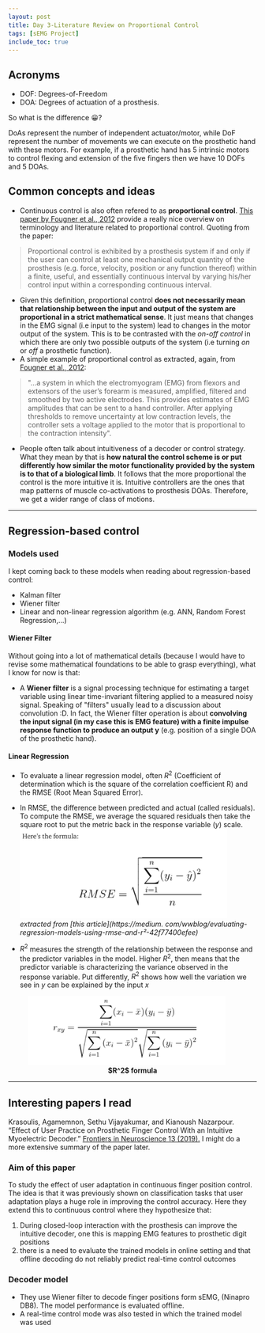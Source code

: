 ```yaml
---
layout: post
title: Day 3-Literature Review on Proportional Control
tags: [sEMG Project]
include_toc: true
---
```


## Acronyms
- DOF: Degrees-of-Freedom
- DOA: Degrees of actuation of a prosthesis. 

So what is the difference 😀? 

DoAs represent the number of independent actuator/motor, while DoF 
represent the number of movements we can execute on the prosthetic hand with these motors. For example, if a 
prosthetic hand has 5 intrinsic motors to control flexing and extension of the five fingers then we have 10 DOFs and 5 DOAs.


## Common concepts and ideas
- Continuous control is also often refered to as **proportional control**. [This paper by Fougner et al., 2012](https://ieeexplore.ieee.org/document/6205630) provide a 
  really nice overview on terminology and literature related to proportional control. Quoting from the paper:
>Proportional control is exhibited by a prosthesis system if and only if the user can control at least one 
  mechanical output quantity of the prosthesis (e.g. force, velocity, position or any function thereof) within a finite, useful, and essentially continuous interval by varying his/her control input within a corresponding continuous interval.
- Given this definition, proportional control **does not necessarily mean that relationship between the input and 
  output of the 
  system are proportional in a strict mathematical sense**. It just means that changes in the EMG signal (i.e input to 
  the system) lead to changes in the motor output of the system. This is to be contrasted with the *on-off control* 
  in which there are only two possible outputs of the system (i.e turning *on* or *off* a prosthetic function). 
- A simple example of 
  proportional control as extracted, again, from [Fougner et al., 2012](https://ieeexplore.ieee.org/document/6205630):
> "...a system in which the electromyogram (EMG) from flexors and extensors of the user’s forearm is measured, 
> amplified, filtered and smoothed by two active electrodes. This provides estimates of EMG amplitudes that can be sent to a hand controller. After applying thresholds to remove uncertainty at low contraction levels, the controller sets a voltage applied to the motor that is proportional to the contraction intensity".

- People often talk about intuitiveness of a decoder or control strategy. What they mean by that is **how 
  natural the control scheme is or put differently how similar the motor functionality provided by the system is to 
  that of a biological limb**. It 
  follows that the more 
  proportional the control is the 
  more 
  intuitive it 
  is. 
  Intuitive 
  controllers are the ones that map patterns of muscle co-activations to prosthesis DOAs. Therefore, we get a wider 
  range of class of motions.

----
## Regression-based control
### Models used
I kept coming back to these models when reading about regression-based control:
- Kalman filter
- Wiener filter
- Linear and non-linear regression algorithm (e.g. ANN, Random Forest Regression,...)

#### Wiener Filter
Without going into a lot of mathematical details (because I would have to revise some mathematical foundations to be 
able to grasp everything), what I know for now is that:
- A **Wiener filter** is a signal processing technique for estimating a target variable using linear time-invariant 
  filtering applied to a measured noisy signal. Speaking of "filters" usually lead to a discussion about convolution 
  :D. In fact, the Wiener filter operation is about **convolving the input signal (in my case this is EMG feature) with 
  a finite impulse response function to produce an output y** (e.g. position of a single DOA of the prosthetic hand).

#### Linear Regression
- To evaluate a linear regression model, often $R^2$ (Coefficient of determination which is the square of the 
  correlation coefficient R) and the RMSE (Root Mean Squared Error).
- In RMSE, the difference between predicted and actual (called residuals). To compute the RMSE, we average the 
  squared residuals then take the square root to put the metric back in the response variable ($y$) scale.
<img src="/blog/figures/rmse_formula.png" alt="drawing" width="420"/>*extracted from [this article](https://medium.
  com/wwblog/evaluating-regression-models-using-rmse-and-r²-42f77400efee)*

- $R^2$ measures the strength of the relationship between the response and the 
  predictor variables in the model. 
  Higher $R^2$, then means that the predictor variable is characterizing the variance observed in the response 
  variable. Put differently, $R^2$ shows how well the variation we see in $y$ can be explained by the input $x$
<figure>
<img src="/blog/figures/r2_formula.png" alt="drawing" width="400"/>
<figcaption align = "center"><b>$R^2$ formula</b></figcaption>
</figure>


----
## Interesting papers I read
Krasoulis, Agamemnon, Sethu Vijayakumar, and Kianoush Nazarpour. “Effect of User Practice on Prosthetic Finger 
Control With an Intuitive Myoelectric Decoder.” [Frontiers in Neuroscience 13 (2019).](https://www.frontiersin.org/article/10.3389/fnins.2019.00891)
I might do a more extensive summary of the paper later.

### Aim of this paper
To study the effect of user adaptation in continuous finger position control. The idea is that it was previously 
  shown on classification tasks that user adaptation plays a huge role in improving the control accuracy. Here they 
  extend this to continuous control where they hypothesize that:
  1. During closed-loop interaction with the prosthesis can improve the intuitive decoder, one this is mapping EMG 
     features to prosthetic digit positions 
  2. there is a need to evaluate the trained models in online setting and that offline decoding do not reliably 
   predict real-time control outcomes

### Decoder model
- They use Wiener filter to decode finger positions form sEMG, (Ninapro DB8). The model performance is evaluated 
  offline.
- A real-time control mode was also tested in which the trained model was used